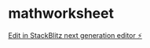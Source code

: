 # mathworksheet

[Edit in StackBlitz next generation editor ⚡️](https://stackblitz.com/~/github.com/faruk62/mathworksheet)